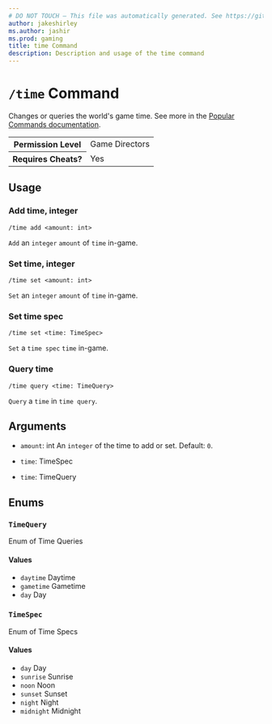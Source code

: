 ```yaml
---
# DO NOT TOUCH — This file was automatically generated. See https://github.com/mojang/minecraftapidocsgenerator to modify descriptions, examples, etc.
author: jakeshirley
ms.author: jashir
ms.prod: gaming
title: time Command
description: Description and usage of the time command
---
```

# `/time` Command
Changes or queries the world's game time. See more in the [Popular Commands documentation](https://learn.microsoft.com/minecraft/creator/documents/commandspopularcommands#time).

<table>
  <tr>
    <th>Permission Level</th>
    <td>Game Directors</td>
  </tr>
  <tr>
    <th>Requires Cheats?</th>
    <td>Yes</td>
  </tr>
</table>

## Usage
### Add time, integer
`/time add <amount: int>`

`Add` an `integer` `amount` of `time` in-game.

### Set time, integer
`/time set <amount: int>`

`Set` an `integer` `amount` of `time` in-game.

### Set time spec
`/time set <time: TimeSpec>`

`Set` a `time spec` `time` in-game.

### Query time
`/time query <time: TimeQuery>`

`Query` a `time` in `time query`.

## Arguments
- `amount`: int
An `integer` of the time to add or set.
Default: `0`.
- `time`: TimeSpec

- `time`: TimeQuery


## Enums
### `TimeQuery`
Enum of Time Queries

#### Values
- `daytime`
Daytime
- `gametime`
Gametime
- `day`
Day

### `TimeSpec`
Enum of Time Specs

#### Values
- `day`
Day
- `sunrise`
Sunrise
- `noon`
Noon
- `sunset`
Sunset
- `night`
Night
- `midnight`
Midnight
